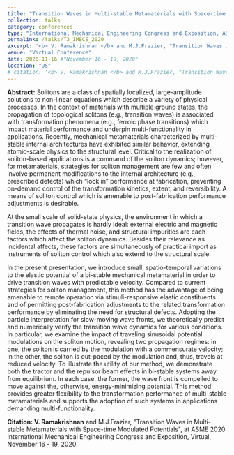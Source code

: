 ```yaml
---
title: "Transition Waves in Multi-stable Metamaterials with Space-time Modulated Potentials"
collection: talks
category: conferences
type: "International Mechanical Engineering Congress and Exposition, ASME"
permalink: /talks/T3_IMECE_2020
excerpt: '<b> V. Ramakrishnan </b> and M.J.Frazier, "Transition Waves in Multi-stable Metamaterials with Space-time Modulated Potentials", at ASME IMECE 2020.'
venue: "Virtual Conference"
date: 2020-11-16 #"November 16 - 19, 2020"
location: "US"
# citation: '<b> V. Ramakrishnan </b> and M.J.Frazier, "Transition Waves in Multi-stable Metamaterials with Space-time Modulated Potentials", at ASME 2020 International Mechanical Engineering Congress and Exposition, Virtual, November 16 - 19, 2020.'
---
```


**Abstract:** Solitons are a class of spatially localized, large-amplitude solutions to non-linear equations which describe a variety of physical processes. In the context of materials with multiple ground states, the propagation of topological solitons (e.g., transition waves) is associated with transformation phenomena (e.g., ferroic phase transitions) which impact material performance and underpin multi-functionality in applications. Recently, mechanical metamaterials characterized by multi-stable internal architectures have exhibited similar behavior, extending atomic-scale physics to the structural level. Critical to the realization of soliton-based applications is a command of the soliton dynamics; however, for metamaterials, strategies for soliton management are few and often involve permanent modifications to the internal architecture (e.g., prescribed defects) which “lock in” performance at fabrication, preventing on-demand control of the transformation kinetics, extent, and reversibility. A means of soliton control which is amenable to post-fabrication performance adjustments is desirable.

At the small scale of solid-state physics, the environment in which a transition wave propagates is hardly ideal: external electric and magnetic fields, the effects of thermal noise, and structural impurities are each factors which affect the soliton dynamics. Besides their relevance as incidental affects, these factors are simultaneously of practical import as instruments of soliton control which also extend to the structural scale.

In the present presentation, we introduce small, spatio-temporal variations to the elastic potential of a bi-stable mechanical metamaterial in order to drive transition waves with predictable velocity. Compared to current strategies for soliton management, this method has the advantage of being amenable to remote operation via stimuli-responsive elastic constituents and of permitting post-fabrication adjustments to the related transformation performance by eliminating the need for structural defects. Adopting the particle interpretation for slow-moving wave fronts, we theoretically predict and numerically verify the transition wave dynamics for various conditions. In particular, we examine the impact of traveling sinusoidal potential modulations on the soliton motion, revealing two propagation regimes: in one, the soliton is carried by the modulation with a commensurate velocity; in the other, the soliton is out-paced by the modulation and, thus, travels at reduced velocity. To illustrate the utility of our method, we demonstrate both the tractor and the repulsor beam effects in bi-stable systems away from equilibrium. In each case, the former, the wave front is compelled to move against the, otherwise, energy-minimizing potential. This method provides greater flexibility to the transformation performance of multi-stable metamaterials and supports the adoption of such systems in applications demanding multi-functionality.

**Citation: V. Ramakrishnan** and M.J.Frazier, "Transition Waves in Multi-stable Metamaterials with Space-time Modulated Potentials", at ASME 2020 International Mechanical Engineering Congress and Exposition, Virtual, November 16 - 19, 2020.